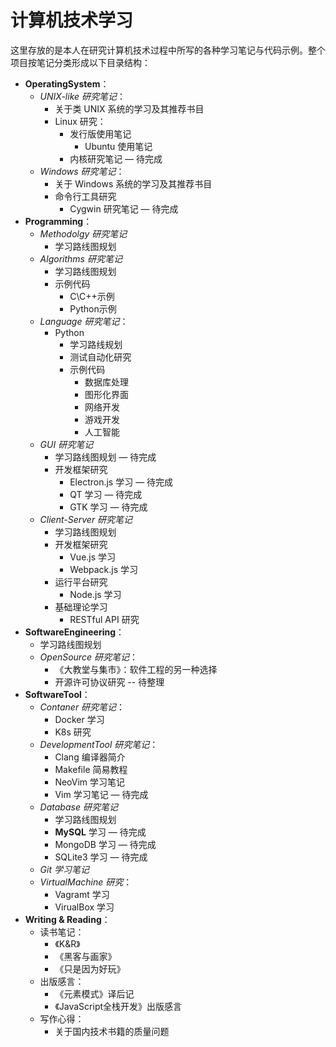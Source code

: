 # 计算机技术学习

这里存放的是本人在研究计算机技术过程中所写的各种学习笔记与代码示例。整个项目按笔记分类形成以下目录结构：

- **OperatingSystem**：
  - *UNIX-like 研究笔记*：
    - 关于类 UNIX 系统的学习及其推荐书目
    - Linux 研究：
      - 发行版使用笔记
        - Ubuntu 使用笔记
      - 内核研究笔记  — 待完成
  - *Windows 研究笔记*：
    - 关于 Windows 系统的学习及其推荐书目
    - 命令行工具研究
      - Cygwin 研究笔记 — 待完成
- **Programming**：
  - *Methodolgy 研究笔记*
    - 学习路线图规划
  - *Algorithms 研究笔记*
    - 学习路线图规划
    - 示例代码
      - C\C++示例
      - Python示例
  - *Language 研究笔记*：
    - Python
      - 学习路线规划
      - 测试自动化研究
      - 示例代码
        - 数据库处理
        - 图形化界面
        - 网络开发
        - 游戏开发
        - 人工智能
  - *GUI 研究笔记*
    - 学习路线图规划 — 待完成
    - 开发框架研究
      - Electron.js 学习 — 待完成
      - QT 学习 — 待完成
      - GTK 学习 — 待完成
  - *Client-Server 研究笔记*
    - 学习路线图规划
    - 开发框架研究
      - Vue.js 学习
      - Webpack.js 学习
    - 运行平台研究
      - Node.js 学习
    - 基础理论学习
      - RESTful API 研究
- **SoftwareEngineering**：
  - 学习路线图规划
  - *OpenSource 研究笔记*：
    - 《大教堂与集市》：软件工程的另一种选择
    - 开源许可协议研究  -- 待整理
- **SoftwareTool**：
  - *Contaner 研究笔记*：
    - Docker 学习
    - K8s 研究
  - *DevelopmentTool 研究笔记*：
    - Clang 编译器简介
    - Makefile 简易教程
    - NeoVim 学习笔记
    - Vim 学习笔记  — 待完成
  - *Database 研究笔记*
    - 学习路线图规划
    - **MySQL** 学习  — 待完成
    - MongoDB 学习 — 待完成
    - SQLite3 学习 — 待完成
  - *Git 学习笔记*
  - *VirtualMachine 研究*：
    - Vagramt 学习
    - VirualBox 学习
- **Writing & Reading**：
  - 读书笔记：
    - 《K&R》
    - 《黑客与画家》
    - 《只是因为好玩》
  - 出版感言：
    - 《元素模式》译后记
    - 《JavaScript全栈开发》出版感言
  - 写作心得：
    - 关于国内技术书籍的质量问题
